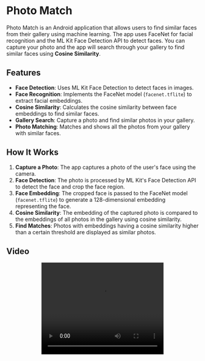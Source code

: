 # Photo Match

Photo Match is an Android application that allows users to find similar faces from their gallery using machine learning. The app uses FaceNet for facial recognition and the ML Kit Face Detection API to detect faces. You can capture your photo and the app will search through your gallery to find similar faces using **Cosine Similarity**.

## Features
- **Face Detection**: Uses ML Kit Face Detection to detect faces in images.
- **Face Recognition**: Implements the FaceNet model (`facenet.tflite`) to extract facial embeddings.
- **Cosine Similarity**: Calculates the cosine similarity between face embeddings to find similar faces.
- **Gallery Search**: Capture a photo and find similar photos in your gallery.
- **Photo Matching**: Matches and shows all the photos from your gallery with similar faces.
  
## How It Works

1. **Capture a Photo**: The app captures a photo of the user's face using the camera.
2. **Face Detection**: The photo is processed by ML Kit's Face Detection API to detect the face and crop the face region.
3. **Face Embedding**: The cropped face is passed to the FaceNet model (`facenet.tflite`) to generate a 128-dimensional embedding representing the face.
4. **Cosine Similarity**: The embedding of the captured photo is compared to the embeddings of all photos in the gallery using cosine similarity.
5. **Find Matches**: Photos with embeddings having a cosine similarity higher than a certain threshold are displayed as similar photos.


## Video
<p align='center'>
  <video width="320" height="240" controls>
  <source src="https://firebasestorage.googleapis.com/v0/b/fir-demo-9e712.appspot.com/o/Screen_recording_20241228_123301.webm?alt=media&token=7766316a-1281-43fd-9375-515cbb242fba" type="video/webm">
</video>
</p>



